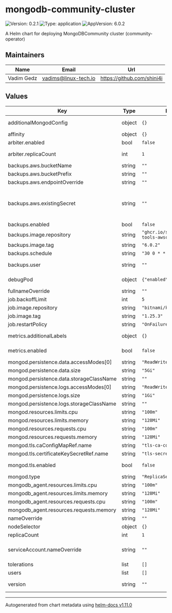 # mongodb-community-cluster

![Version: 0.2.1](https://img.shields.io/badge/Version-0.2.1-informational?style=flat-square) ![Type: application](https://img.shields.io/badge/Type-application-informational?style=flat-square) ![AppVersion: 6.0.2](https://img.shields.io/badge/AppVersion-6.0.2-informational?style=flat-square)

A Helm chart for deploying MongoDBCommunity cluster (community-operator)

## Maintainers

| Name | Email | Url |
| ---- | ------ | --- |
| Vadim Gedz | <vadims@linux-tech.io> | <https://github.com/shini4i> |

## Values

| Key | Type | Default | Description |
|-----|------|---------|-------------|
| additionalMongodConfig | object | `{}` | additional MongoDB configuration |
| affinity | object | `{}` |  |
| arbiter.enabled | bool | `false` | If arbiter should be enabled |
| arbiter.replicaCount | int | `1` | Should be less than the value of main replicaCount |
| backups.aws.bucketName | string | `""` |  |
| backups.aws.bucketPrefix | string | `""` |  |
| backups.aws.endpointOverride | string | `""` |  |
| backups.aws.existingSecret | string | `""` | pre-created secret with AWS_ACCESS_KEY_ID, AWS_SECRET_ACCESS_KEY and optional AWS_DEFAULT_REGION |
| backups.enabled | bool | `false` |  |
| backups.image.repository | string | `"ghcr.io/shini4i/mongodb-tools-awscli"` |  |
| backups.image.tag | string | `"6.0.2"` |  |
| backups.schedule | string | `"30 0 * * *"` |  |
| backups.user | string | `""` | a user to use for backups (from users block) |
| debugPod | object | `{"enabled":false}` | If debug pod with mongosh should be deployed |
| fullnameOverride | string | `""` |  |
| job.backoffLimit | int | `5` |  |
| job.image.repository | string | `"bitnami/kubectl"` |  |
| job.image.tag | string | `"1.25.3"` |  |
| job.restartPolicy | string | `"OnFailure"` |  |
| metrics.additionalLabels | object | `{}` | labels to add to ServiceMonitor |
| metrics.enabled | bool | `false` | if ServiceMonitor should be deployed |
| mongod.persistence.data.accessModes[0] | string | `"ReadWriteOnce"` |  |
| mongod.persistence.data.size | string | `"5Gi"` |  |
| mongod.persistence.data.storageClassName | string | `""` |  |
| mongod.persistence.logs.accessModes[0] | string | `"ReadWriteOnce"` |  |
| mongod.persistence.logs.size | string | `"1Gi"` |  |
| mongod.persistence.logs.storageClassName | string | `""` |  |
| mongod.resources.limits.cpu | string | `"100m"` |  |
| mongod.resources.limits.memory | string | `"128Mi"` |  |
| mongod.resources.requests.cpu | string | `"100m"` |  |
| mongod.resources.requests.memory | string | `"128Mi"` |  |
| mongod.tls.caConfigMapRef.name | string | `"tls-ca-configmap-name"` |  |
| mongod.tls.certificateKeySecretRef.name | string | `"tls-secret-name"` |  |
| mongod.tls.enabled | bool | `false` | Enable TLS for MongoDB communication |
| mongod.type | string | `"ReplicaSet"` | MongoDB setup type |
| mongodb_agent.resources.limits.cpu | string | `"100m"` |  |
| mongodb_agent.resources.limits.memory | string | `"128Mi"` |  |
| mongodb_agent.resources.requests.cpu | string | `"100m"` |  |
| mongodb_agent.resources.requests.memory | string | `"128Mi"` |  |
| nameOverride | string | `""` |  |
| nodeSelector | object | `{}` |  |
| replicaCount | int | `1` | MongoDB instances count |
| serviceAccount.nameOverride | string | `""` | should match database.name from operator chart |
| tolerations | list | `[]` |  |
| users | list | `[]` |  |
| version | string | `""` | MongoDB version (defaults to appVersion) |

----------------------------------------------
Autogenerated from chart metadata using [helm-docs v1.11.0](https://github.com/norwoodj/helm-docs/releases/v1.11.0)
